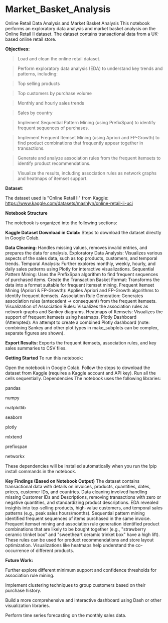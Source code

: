 # Market_Basket_Analysis
Online Retail Data Analysis and Market Basket Analysis
This notebook performs an exploratory data analysis and market basket analysis on the Online Retail II dataset. The dataset contains transactional data from a UK-based online retail store.

**Objectives:**

> Load and clean the online retail dataset.

> Perform exploratory data analysis (EDA) to understand key trends and patterns, including:

> Top selling products

> Top customers by purchase volume

> Monthly and hourly sales trends

> Sales by country

> Implement Sequential Pattern Mining (using PrefixSpan) to identify frequent sequences of purchases.

> Implement Frequent Itemset Mining (using Apriori and FP-Growth) to find product combinations that frequently appear together in transactions.

> Generate and analyze association rules from the frequent itemsets to identify product recommendations.

> Visualize the results, including association rules as network graphs and heatmaps of itemset support.

**Dataset**:

The dataset used is "Online Retail II" from Kaggle: https://www.kaggle.com/datasets/mashlyn/online-retail-ii-uci

**Notebook Structure**

The notebook is organized into the following sections:

**Kaggle Dataset Download in Colab:**
Steps to download the dataset directly in Google Colab.

**Data Cleaning:**
Handles missing values, removes invalid entries, and prepares the data for analysis.
Exploratory Data Analysis: Visualizes various aspects of the sales data, such as top products, customers, and temporal trends.
Temporal Analysis: Further explores monthly, weekly, hourly, and daily sales patterns using Plotly for interactive visualizations.
Sequential Pattern Mining: Uses the PrefixSpan algorithm to find frequent sequences of purchased items.
Create the Transaction Basket Format: Transforms the data into a format suitable for frequent itemset mining.
Frequent Itemset Mining (Apriori & FP-Growth): Applies Apriori and FP-Growth algorithms to identify frequent itemsets.
Association Rule Generation: Generates association rules (antecedent -> consequent) from the frequent itemsets.
Visualization of Association Rules: Visualizes the association rules as network graphs and Sankey diagrams.
Heatmaps of Itemsets: Visualizes the support of frequent itemsets using heatmaps.
Plotly Dashboard (Attempted): An attempt to create a combined Plotly dashboard (note: combining Sankey and other plot types in make_subplots can be complex, separate figures are shown).

**Export Results:** Exports the frequent itemsets, association rules, and key sales summaries to CSV files.

**Getting Started**
To run this notebook:

Open the notebook in Google Colab.
Follow the steps to download the dataset from Kaggle (requires a Kaggle account and API key).
Run all the cells sequentially.
Dependencies
The notebook uses the following libraries:

pandas

numpy

matplotlib

seaborn

plotly

mlxtend

prefixspan

networkx

These dependencies will be installed automatically when you run the !pip install commands in the notebook.

**Key Findings (Based on Notebook Output)**
The dataset contains transactional data with details on invoices, products, quantities, dates, prices, customer IDs, and countries.
Data cleaning involved handling missing Customer IDs and Descriptions, removing transactions with zero or negative quantities, and standardizing product descriptions.
EDA revealed insights into top-selling products, high-value customers, and temporal sales patterns (e.g., peak sales hours/months).
Sequential pattern mining identified frequent sequences of items purchased in the same invoice.
Frequent itemset mining and association rule generation identified product combinations that are likely to be bought together (e.g., "strawberry ceramic trinket box" and "sweetheart ceramic trinket box" have a high lift). These rules can be used for product recommendations and store layout optimization.
Visualizations like heatmaps help understand the co-occurrence of different products.

**Future Work:**

Further explore different minimum support and confidence thresholds for association rule mining.

Implement clustering techniques to group customers based on their purchase history.

Build a more comprehensive and interactive dashboard using Dash or other visualization libraries.

Perform time series forecasting on the monthly sales data.
